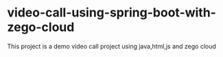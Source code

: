 # video-call-using-spring-boot-with-zego-cloud
This project is a demo video call project using java,html,js and zego cloud
